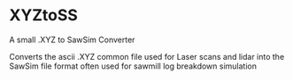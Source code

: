 # XYZtoSS
A small .XYZ to SawSim Converter

Converts the ascii .XYZ common file used for Laser scans and lidar into the SawSim file format often used for sawmill log breakdown simulation
